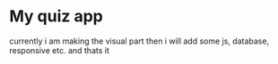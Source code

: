 # My quiz app

currently i am making the visual part then i will add some js, database, responsive etc. and thats it
